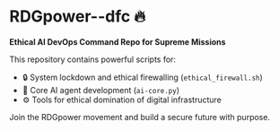 # RDGpower--dfc 🔥

**Ethical AI DevOps Command Repo for Supreme Missions**

This repository contains powerful scripts for:
- 🔒 System lockdown and ethical firewalling (`ethical_firewall.sh`)
- 🧠 Core AI agent development (`ai-core.py`)
- ⚙️ Tools for ethical domination of digital infrastructure

Join the RDGpower movement and build a secure future with purpose.
